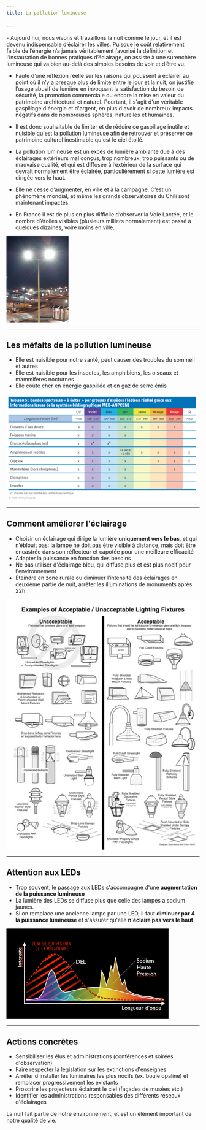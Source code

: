 ```yaml
---
title: La pollution lumineuse

---
```



<div class = "notes">
- Aujourd’hui, nous vivons et travaillons la nuit comme le jour, et il est devenu indispensable d’éclairer les villes. Puisque le coût relativement faible de l’énergie n’a jamais véritablement favorisé la définition et l’instauration de bonnes pratiques d’éclairage, on assiste à une surenchère lumineuse qui va bien au-delà des simples besoins de voir et d’être vu.
 
- Faute d’une réflexion réelle sur les raisons qui poussent à éclairer au point où il n’y a presque plus de limite entre le jour et la nuit, on justifie l’usage abusif de lumière en invoquant la satisfaction du besoin de sécurité, la promotion commerciale ou encore la mise en valeur du patrimoine architectural et naturel. Pourtant, il s'agit d'un véritable gaspillage d'énergie et d'argent, en plus d'avoir de nombreux impacts négatifs dans de nombreuses sphères, naturelles et humaines.
 
- Il est donc souhaitable de limiter et de réduire ce gaspillage inutile et nuisible qu'est la pollution lumineuse afin de retrouver et préserver ce patrimoine culturel inestimable qu'est le ciel étoilé.
</div>

<div class="container">
<div class="left_block">

- La pollution lumineuse est un excès de lumière ambiante due à des éclairages extérieurs mal conçus, trop nombreux, trop puissants ou de mauvaise qualité, et qui est diffusée à l’extérieur de la surface qui devrait normalement être éclairée, particulièrement si cette lumière est dirigée vers le haut.

- Elle ne cesse d’augmenter, en ville et à la campagne. C’est un phénomène mondial, et même les grands observatoires du Chili sont maintenant impactés.

- En France il est de plus en plus difficile d’observer la Voie Lactée, et le nombre d’étoiles visibles (plusieurs milliers normalement) est passé à quelques dizaines, voire moins en ville.


</div>
<div class="right_block">

![](boule.jpg)

</div>
</div>


---

## Les méfaits de la pollution lumineuse


- Elle est nuisible pour notre santé, peut causer des troubles du sommeil et autres
- Elle est nuisible pour les insectes, les amphibiens, les oiseaux et mammifères nocturnes
- Elle coûte cher en énergie gaspillée et en gaz de serre émis

![](impact-animaux.jpg)


---


## Comment améliorer l'éclairage

- Choisir un éclairage qui dirige la lumière **uniquement vers le bas**, et qui
n’éblouit pas: la lampe ne doit pas être visible à distance, mais doit être encastrée dans son réflecteur et capotée pour une meilleure efficacité
- Adapter la puissance en fonction des besoins
- Ne pas utiliser d'éclairage bleu, qui diffuse plus et est plus nocif pour l'environnement
- Éteindre en zone rurale ou diminuer l’intensité des éclairages en deuxième partie de nuit, arrêter les illuminations de monuments après 22h.

![](lighting-fixtures.jpg)

---

## Attention aux LEDs

- Trop souvent, le passage aux LEDs s'accompagne d'une **augmentation de la puissance lumineuse**
- La lumière des LEDs se diffuse plus que celle des lampes a sodium jaunes.
- Si on remplace une ancienne lampe par une LED, il faut **diminuer par 4 la puissance lumineuse** et s'assurer qu'elle **n'éclaire pas vers le haut**

![](spectre-led.png)

---

## Actions concrètes

- Sensibiliser les élus et administrations (conférences et soirées d'observation)
- Faire respecter la législation sur les extinctions d'enseignes
- Arrêter d'installer les luminaires les plus nocifs (ex. boule opaline) et remplacer progressivement les existants 
- Proscrire les projecteurs éclairant le ciel (façades de musées etc.)
- Identifier les administrations responsables des différents réseaux d'éclairages

<div class="notes">
La nuit fait partie de notre environnement, et est un élément important de notre qualité de vie.
</div>









